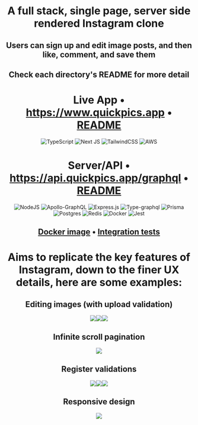 <div align="center" >

# A full stack, single page, server side rendered Instagram clone

## Users can sign up and edit image posts, and then like, comment, and save them

## Check each directory's README for more detail

#

# Live App • https://www.quickpics.app • [README](https://github.com/ConorButler/Quickpics/tree/main/client)

![TypeScript](https://img.shields.io/badge/typescript-%23007ACC.svg?style=for-the-badge&logo=typescript&logoColor=white)
![Next JS](https://img.shields.io/badge/Next-black?style=for-the-badge&logo=next.js&logoColor=white)
![TailwindCSS](https://img.shields.io/badge/tailwindcss-%2338B2AC.svg?style=for-the-badge&logo=tailwind-css&logoColor=white)
![AWS](https://img.shields.io/badge/AWS-%23FF9900.svg?style=for-the-badge&logo=amazon-aws&logoColor=white)

# Server/API • https://api.quickpics.app/graphql • [README](https://github.com/ConorButler/Quickpics/blob/main/server/README.md)

![NodeJS](https://img.shields.io/badge/node.js-6DA55F?style=for-the-badge&logo=node.js&logoColor=white)
![Apollo-GraphQL](https://img.shields.io/badge/-ApolloGraphQL-311C87?style=for-the-badge&logo=apollo-graphql)
![Express.js](https://img.shields.io/badge/express.js-%23404d59.svg?style=for-the-badge&logo=express&logoColor=%2361DAFB)
![Type-graphql](https://img.shields.io/badge/-TypeGraphQL-%23C04392?style=for-the-badge)
![Prisma](https://img.shields.io/badge/Prisma-3982CE?style=for-the-badge&logo=Prisma&logoColor=white)
![Postgres](https://img.shields.io/badge/postgres-%23316192.svg?style=for-the-badge&logo=postgresql&logoColor=white)
![Redis](https://img.shields.io/badge/redis-%23DD0031.svg?style=for-the-badge&logo=redis&logoColor=white)
![Docker](https://img.shields.io/badge/docker-%230db7ed.svg?style=for-the-badge&logo=docker&logoColor=white)
![Jest](https://img.shields.io/badge/-jest-%23C21325?style=for-the-badge&logo=jest&logoColor=white)

## [Docker image](https://hub.docker.com/layers/cwdb/quickpics-api/1.0/images/sha256-1691eb52eb98e2a92ce329a2ac74022517f98181b650c4ba9c0be3d084a89ef9) • [Integration tests](https://github.com/ConorButler/Quickpics/tree/main/server#tests)

#

# Aims to replicate the key features of Instagram, down to the finer UX details, here are some examples:

</div>

<div align="center">
  <h2>Editing images (with upload validation)</h2>
  <div style="display: flex; align-items: center; justify-content: center;">
    <div>
    <img src="https://i.gyazo.com/4401607c94bab1ed41db91cc82487de0.gif">
    </div>
    <div>
    <img src="https://i.gyazo.com/72b2ed3a5794c96d35f8aa23ac4458c7.gif">
    </div>
    <div>
    <img src="https://i.gyazo.com/4c14cbb1ecddfd4651227cfe496d1829.gif">
    </div>
  </div>
  <h2>Infinite scroll pagination</h2>
  <div style="display: flex; align-items: center; justify-content: center;">
    <div>
      <img src="https://i.gyazo.com/1b3eef3b93f4fb2ab5ceacb6d8025390.gif">
    </div>
  </div>
  <h2>Register validations</h2>
  <div style="display: flex; align-items: center; justify-content: center;">
  <div>
    <img src="https://i.gyazo.com/9f7676c5bf6167d3ac219be3fc1a4c07.gif">
  </div>
    <div>
    <img src="https://i.gyazo.com/b8cce90cb621c480ff9bd82d8ad76e43.gif">
    </div>
    <div>
    <img src="https://i.gyazo.com/a2ca970c8739d86b619aa37437179c52.gif">
    </div>
  </div>
    <h2>Responsive design</h2>
    <div style="display: flex; align-items: center; justify-content: center;">
    <div>
      <img src="https://i.gyazo.com/caafe3f7c24d8dc9b391015b54989206.gif">
    </div>
    <!-- <div>
    <img src="https://i.gyazo.com/a11b0edbb3b0237d55ddd42209134150.gif">
    </div>
    <div>
    <img src="https://i.gyazo.com/2d0a80a44d2f3d4d18a93e0b8226412c.gif">
    </div> -->
  </div>
</div>
